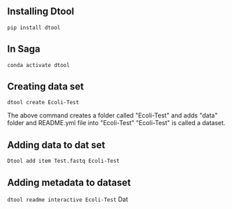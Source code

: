 ## Installing Dtool 
`pip install dtool`

## In Saga
`conda activate dtool`

## Creating data set 
`dtool create Ecoli-Test`

The above command creates a folder called "Ecoli-Test" and adds "data" folder and README.yml file into "Ecoli-Test"
"Ecoli-Test" is called a dataset. 

## Adding data to dat set
`Dtool add item Test.fastq Ecoli-Test`

## Adding metadata to dataset  
`dtool readme interactive Ecoli-Test`
Dat

